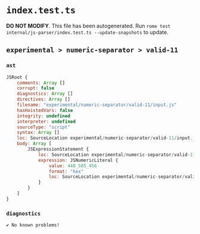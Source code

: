 # `index.test.ts`

**DO NOT MODIFY**. This file has been autogenerated. Run `rome test internal/js-parser/index.test.ts --update-snapshots` to update.

## `experimental > numeric-separator > valid-11`

### `ast`

```javascript
JSRoot {
	comments: Array []
	corrupt: false
	diagnostics: Array []
	directives: Array []
	filename: "experimental/numeric-separator/valid-11/input.js"
	hasHoistedVars: false
	integrity: undefined
	interpreter: undefined
	sourceType: "script"
	syntax: Array []
	loc: SourceLocation experimental/numeric-separator/valid-11/input.js 1:0-1:17
	body: Array [
		JSExpressionStatement {
			loc: SourceLocation experimental/numeric-separator/valid-11/input.js 1:0-1:17
			expression: JSNumericLiteral {
				value: 448_585_456
				format: "hex"
				loc: SourceLocation experimental/numeric-separator/valid-11/input.js 1:0-1:17
			}
		}
	]
}
```

### `diagnostics`

```
✔ No known problems!

```
